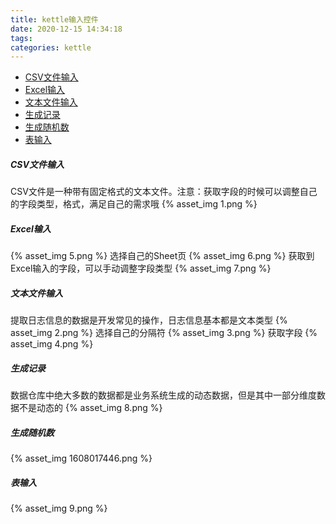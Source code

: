 ```yaml
---
title: kettle输入控件
date: 2020-12-15 14:34:18
tags:
categories: kettle
---
```


- [CSV文件输入](#CSV文件输入)
- [Excel输入](#Excel输入)
- [文本文件输入](#文本文件输入)
- [生成记录](#生成记录)
- [生成随机数](#生成随机数)
- [表输入](#表输入)

##### CSV文件输入
CSV文件是一种带有固定格式的文本文件。注意：获取字段的时候可以调整自己的字段类型，格式，满足自己的需求哦
{% asset_img 1.png %}

##### Excel输入
{% asset_img 5.png %}
选择自己的Sheet页
{% asset_img 6.png %}
获取到Excel输入的字段，可以手动调整字段类型
{% asset_img 7.png %}

##### 文本文件输入
提取日志信息的数据是开发常见的操作，日志信息基本都是文本类型
{% asset_img 2.png %}
选择自己的分隔符
{% asset_img 3.png %}
获取字段
{% asset_img 4.png %}

##### 生成记录
数据仓库中绝大多数的数据都是业务系统生成的动态数据，但是其中一部分维度数据不是动态的
{% asset_img 8.png %}

##### 生成随机数
{% asset_img 1608017446.png %}

##### 表输入
{% asset_img 9.png %}